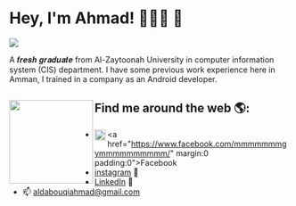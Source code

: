 # Hey, I'm Ahmad! 👨🏾‍💻 👋

<img src="https://cdn.cultofmac.com/wp-content/uploads/2017/04/CoM-Pay-What-You-Want-Learn-to-Code-2017-Bundle.jpg">

A 𝒇𝒓𝒆𝒔𝒉 𝒈𝒓𝒂𝒅𝒖𝒂𝒕𝒆 from Al-Zaytoonah University in computer information system (CIS) department.
I have some previous work experience here in Amman, I trained in a company as an Android developer.

## Find me around the web 🌎: <a href="https://github.com/sponsors/M0nica"><img img align="left" width="150" height="150" src="https://mpng.subpng.com/20180526/tz/kisspng-github-computer-security-fork-security-hacker-5b093b09a0dc66.7963438415273315936589.jpg"></a>
- <img align="left" width="20" height="20" src="https://www.flaticon.com/svg/vstatic/svg/2111/2111398.svg?token=exp=1614362333~hmac=3816a7c3f619ca0d718a40a2e58dc654"> <a href="https://www.facebook.com/mmmmmmmgymmmmmmmmmm/" margin:0 padding:0">Facebook</a>
- <a href="https://www.instagram.com/ahmad_aldabouqi/">instagram</a> 🏓
- <a href="https://www.linkedin.com/in/ahmad-aldabouqi-3bb722160/">LinkedIn</a> 💼
- 📫 aldabouqiahmad@gmail.com
